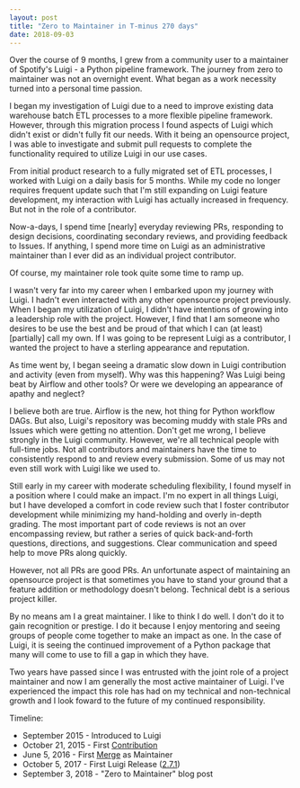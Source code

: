 ```yaml
---
layout: post
title: "Zero to Maintainer in T-minus 270 days"
date: 2018-09-03
---
```


Over the course of 9 months, I grew from a community user to a maintainer of Spotify's Luigi - a Python pipeline framework. The journey from zero to maintainer was not an overnight event. What began as a work necessity turned into a personal time passion.

I began my investigation of Luigi due to a need to improve existing data warehouse batch ETL processes to a more flexible pipeline framework. However, through this migration process I found aspects of Luigi which didn't exist or didn't fully fit our needs. With it being an opensource project, I was able to investigate and submit pull requests to complete the functionality required to utilize Luigi in our use cases.

From initial product research to a fully migrated set of ETL processes, I worked with Luigi on a daily basis for 5 months. While my code no longer requires frequent update such that I'm still expanding on Luigi feature development, my interaction with Luigi has actually increased in frequency. But not in the role of a contributor.

Now-a-days, I spend time [nearly] everyday reviewing PRs, responding to design decisions, coordinating secondary reviews, and providing feedback to Issues. If anything, I spend more time on Luigi as an administrative maintainer than I ever did as an individual project contributor.

Of course, my maintainer role took quite some time to ramp up.

I wasn't very far into my career when I embarked upon my journey with Luigi. I hadn't even interacted with any other opensource project previously. When I began my utilization of Luigi, I didn't have intentions of growing into a leadership role with the project. However, I find that I am someone who desires to be use the best and be proud of that which I can (at least) [partially] call my own. If I was going to be represent Luigi as a contributor, I wanted the project to have a sterling appearance and reputation.

As time went by, I began seeing a dramatic slow down in Luigi contribution and activity (even from myself). Why was this happening? Was Luigi being beat by Airflow and other tools? Or were we developing an appearance of apathy and neglect?

I believe both are true. Airflow is the new, hot thing for Python workflow DAGs. But also, Luigi's repository was becoming muddy with stale PRs and Issues which were getting no attention. Don't get me wrong, I believe strongly in the Luigi community. However, we're all technical people with full-time jobs. Not all contributors and maintainers have the time to consistently respond to and review every submission. Some of us may not even still work with Luigi like we used to.

Still early in my career with moderate scheduling flexibility, I found myself in a position where I could make an impact. I'm no expert in all things Luigi, but I have developed a comfort in code review such that I foster contributor development while minimizing my hand-holding and overly in-depth grading. The most important part of code reviews is not an over encompassing review, but rather a series of quick back-and-forth questions, directions, and suggestions. Clear communication and speed help to move PRs along quickly.

However, not all PRs are good PRs. An unfortunate aspect of maintaining an opensource project is that sometimes you have to stand your ground that a feature addition or methodology doesn't belong. Technical debt is a serious project killer.

By no means am I a great maintainer. I like to think I do well. I don't do it to gain recognition or prestige. I do it because I enjoy mentoring and seeing groups of people come together to make an impact as one. In the case of Luigi, it is seeing the continued improvement of a Python package that many will come to use to fill a gap in which they have.

Two years have passed since I was entrusted with the joint role of a project maintainer and now I am generally the most active maintainer of Luigi. I've experienced the impact this role has had on my technical and non-technical growth and I look foward to the future of my continued responsibility.


Timeline:
* September 2015 - Introduced to Luigi
* October 21, 2015 - First [Contribution](https://github.com/spotify/luigi/pull/1331)
* June 5, 2016 - First [Merge](https://github.com/spotify/luigi/pull/1702) as Maintainer
* October 5, 2017 - First Luigi Release ([2.7.1](https://github.com/spotify/luigi/releases/tag/2.7.1))
* September 3, 2018 - "Zero to Maintainer" blog post
